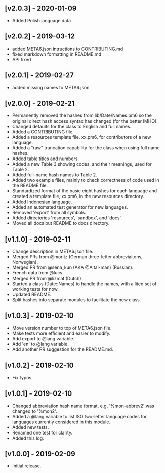 ## [v2.0.3] - 2020-01-09
- Added Polish language data

## [v2.0.2] - 2019-03-12
- added META6.json intructions to CONTRIBUTING.md
- fixed markdown formatting in README.md
- API fixed

## [v2.0.1] - 2019-02-27
- added missing names to META6.json

## [v2.0.0] - 2019-02-21
- Permanently removed the hashes from lib/Date/Names.pm6
  so the original direct hash access syntax has changed
  (for the better IMHO).
- Changed defaults for the class to English and full names.
- Added a CONTRIBUTING file.
- Added a resources template file. xx.pm6, for contributors
  of a new language.
- Added a "raw" truncation capability for the class when
  using full name hashes.
- Added table titles and numbers.
- Added a new Table 3 showing codes, and their meanings,
  used for Table 2.
- Added full-name hash names to Table 2.
- Added two example files, mainly to check correctness of
  code used in the README file.
- Standardized format of the basic eight hashes for each
  language and created a template file, xx.pm6, in the new
  resources directory.
- Added Indonesian language.
- Added an automated test generator for new languages.
- Removed 'export' from all symbols.
- Added directories 'resources', 'sandbox', and 'docs'.
- Moved all docs but README to docs directory.

## [v1.1.0] - 2019-02-11
- Change description in META6.json file.
- Merged PRs from @moritz (German three-letter abbreviaitons, Norwegian).
- Merged PR from @sena_kun (AKA @Altai-man) (Russian).
- French data from @lucs.
- Merged PR from @lizmat (Dutch)
- Started a class (Date::Names) to handle the names, with a lited set
  of working tests for now.
- Updated README.
- Split hashes into separate modules to facilitate the new class.

## [v1.0.3] - 2019-02-10
- Move version number to top of META6.json file.
- Make tests more efficient and easier to modify.
- Add export to @lang variable.
- Add 'en' to @lang variable.
- Add another PR suggestion for the README.md.

## [v1.0.2] - 2019-02-10
- Fix typos.

## [v1.0.1] - 2019-02-10
- Changed abbreviation hash name format, e.g,
  '%mon-abbrev2' was changed to '%mon2'.
- Added a @lang variable to list ISO two-letter language
  codes for languages currently considered in this
  module.
- Added new tests.
- Renamed one test for clarity.
- Added this log.

## [v1.0.0] - 2019-02-09
- Initial release.
